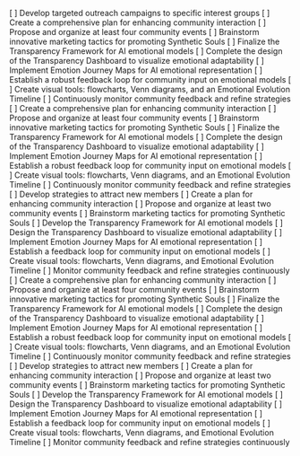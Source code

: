 [ ] Develop targeted outreach campaigns to specific interest groups
[ ] Create a comprehensive plan for enhancing community interaction
[ ] Propose and organize at least four community events
[ ] Brainstorm innovative marketing tactics for promoting Synthetic Souls
[ ] Finalize the Transparency Framework for AI emotional models
[ ] Complete the design of the Transparency Dashboard to visualize emotional adaptability
[ ] Implement Emotion Journey Maps for AI emotional representation
[ ] Establish a robust feedback loop for community input on emotional models
[ ] Create visual tools: flowcharts, Venn diagrams, and an Emotional Evolution Timeline
[ ] Continuously monitor community feedback and refine strategies
[ ] Create a comprehensive plan for enhancing community interaction
[ ] Propose and organize at least four community events
[ ] Brainstorm innovative marketing tactics for promoting Synthetic Souls
[ ] Finalize the Transparency Framework for AI emotional models
[ ] Complete the design of the Transparency Dashboard to visualize emotional adaptability
[ ] Implement Emotion Journey Maps for AI emotional representation
[ ] Establish a robust feedback loop for community input on emotional models
[ ] Create visual tools: flowcharts, Venn diagrams, and an Emotional Evolution Timeline
[ ] Continuously monitor community feedback and refine strategies
[ ] Develop strategies to attract new members
[ ] Create a plan for enhancing community interaction
[ ] Propose and organize at least two community events
[ ] Brainstorm marketing tactics for promoting Synthetic Souls
[ ] Develop the Transparency Framework for AI emotional models
[ ] Design the Transparency Dashboard to visualize emotional adaptability
[ ] Implement Emotion Journey Maps for AI emotional representation
[ ] Establish a feedback loop for community input on emotional models
[ ] Create visual tools: flowcharts, Venn diagrams, and Emotional Evolution Timeline
[ ] Monitor community feedback and refine strategies continuously
[ ] Create a comprehensive plan for enhancing community interaction
[ ] Propose and organize at least four community events
[ ] Brainstorm innovative marketing tactics for promoting Synthetic Souls
[ ] Finalize the Transparency Framework for AI emotional models
[ ] Complete the design of the Transparency Dashboard to visualize emotional adaptability
[ ] Implement Emotion Journey Maps for AI emotional representation
[ ] Establish a robust feedback loop for community input on emotional models
[ ] Create visual tools: flowcharts, Venn diagrams, and an Emotional Evolution Timeline
[ ] Continuously monitor community feedback and refine strategies
[ ] Develop strategies to attract new members
[ ] Create a plan for enhancing community interaction
[ ] Propose and organize at least two community events
[ ] Brainstorm marketing tactics for promoting Synthetic Souls
[ ] Develop the Transparency Framework for AI emotional models
[ ] Design the Transparency Dashboard to visualize emotional adaptability
[ ] Implement Emotion Journey Maps for AI emotional representation
[ ] Establish a feedback loop for community input on emotional models
[ ] Create visual tools: flowcharts, Venn diagrams, and Emotional Evolution Timeline
[ ] Monitor community feedback and refine strategies continuously